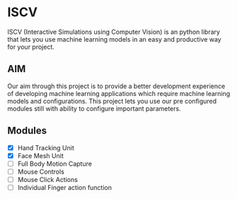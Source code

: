 # ISCV
ISCV (Interactive Simulations using Computer Vision) is an python library that lets you use machine learning models in an easy and productive way for your project.

## AIM
Our aim through this project is to provide a better development experience of developing machine learning applications which require machine learning models and configurations.
This project lets you use our pre configured modules still with ability to configure important parameters.

## Modules
- [X] Hand Tracking Unit
- [X] Face Mesh Unit
- [ ] Full Body Motion Capture 
- [ ] Mouse Controls
- [ ] Mouse Click Actions
- [ ] Individual Finger action function
